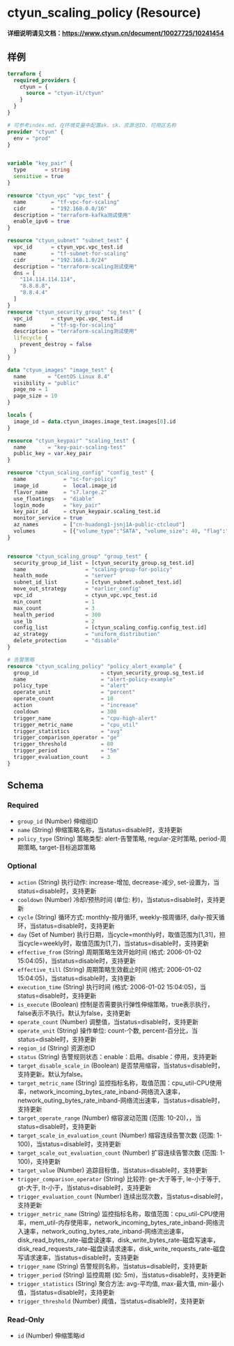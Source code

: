 # ctyun_scaling_policy (Resource)
**详细说明请见文档：https://www.ctyun.cn/document/10027725/10241454**



## 样例

```terraform
terraform {
  required_providers {
    ctyun = {
      source = "ctyun-it/ctyun"
    }
  }
}

# 可参考index.md，在环境变量中配置ak、sk、资源池ID、可用区名称
provider "ctyun" {
  env = "prod"
}


variable "key_pair" {
  type      = string
  sensitive = true
}

resource "ctyun_vpc" "vpc_test" {
  name        = "tf-vpc-for-scaling"
  cidr        = "192.168.0.0/16"
  description = "terraform-kafka测试使用"
  enable_ipv6 = true
}

resource "ctyun_subnet" "subnet_test" {
  vpc_id      = ctyun_vpc.vpc_test.id
  name        = "tf-subnet-for-scaling"
  cidr        = "192.168.1.0/24"
  description = "terraform-scaling测试使用"
  dns = [
    "114.114.114.114",
    "8.8.8.8",
    "8.8.4.4"
  ]
}
resource "ctyun_security_group" "sg_test" {
  vpc_id      = ctyun_vpc.vpc_test.id
  name        = "tf-sg-for-scaling"
  description = "terraform-scaling测试使用"
  lifecycle {
    prevent_destroy = false
  }
}

data "ctyun_images" "image_test" {
  name       = "CentOS Linux 8.4"
  visibility = "public"
  page_no = 1
  page_size = 10
}

locals {
  image_id = data.ctyun_images.image_test.images[0].id
}

resource "ctyun_keypair" "scaling_test" {
  name       = "key-pair-scaling-test"
  public_key = var.key_pair
}

resource "ctyun_scaling_config" "config_test" {
  name            = "sc-for-policy"
  image_id        =  local.image_id
  flavor_name     = "s7.large.2"
  use_floatings   = "diable"
  login_mode      = "key_pair"
  key_pair_id     = ctyun_keypair.scaling_test.id
  monitor_service = true
  az_names        = ["cn-huadong1-jsnj1A-public-ctcloud"]
  volumes         = [{"volume_type":"SATA", "volume_size": 40, "flag":"OS"}]
}


resource "ctyun_scaling_group" "group_test" {
  security_group_id_list = [ctyun_security_group.sg_test.id]
  name                   = "scaling-group-for-policy"
  health_mode            = "server"
  subnet_id_list         = [ctyun_subnet.subnet_test.id]
  move_out_strategy      = "earlier_config"
  vpc_id                 = ctyun_vpc.vpc_test.id
  min_count              = 1
  max_count              = 3
  health_period          = 300
  use_lb                 = 2
  config_list            = [ctyun_scaling_config.config_test.id]
  az_strategy            = "uniform_distribution"
  delete_protection      = "disable"
}

# 告警策略
resource "ctyun_scaling_policy" "policy_alert_example" {
  group_id                    = ctyun_security_group.sg_test.id
  name                        = "alert-policy-example"
  policy_type                 = "alert"
  operate_unit                = "percent"
  operate_count               = 10
  action                      = "increase"
  cooldown                    = 300
  trigger_name                = "cpu-high-alert"
  trigger_metric_name         = "cpu_util"
  trigger_statistics          = "avg"
  trigger_comparison_operator = "ge"
  trigger_threshold           = 80
  trigger_period              = "5m"
  trigger_evaluation_count    = 3
}
```

<!-- schema generated by tfplugindocs -->
## Schema

### Required

- `group_id` (Number) 伸缩组ID
- `name` (String) 伸缩策略名称，当status=disable时，支持更新
- `policy_type` (String) 策略类型: alert-告警策略, regular-定时策略, period-周期策略, target-目标追踪策略

### Optional

- `action` (String) 执行动作: increase-增加, decrease-减少, set-设置为，当status=disable时，支持更新
- `cooldown` (Number) 冷却/预热时间 (单位: 秒)，当status=disable时，支持更新
- `cycle` (String) 循环方式: monthly-按月循环, weekly-按周循环, daily-按天循环，当status=disable时，支持更新
- `day` (Set of Number) 执行日期，当cycle=monthly时，取值范围为[1,31]，担当cycle=weekly时，取值范围为[1,7]，当status=disable时，支持更新
- `effective_from` (String) 周期策略生效开始时间 (格式: 2006-01-02 15:04:05)，当status=disable时，支持更新
- `effective_till` (String) 周期策略生效截止时间 (格式: 2006-01-02 15:04:05)，当status=disable时，支持更新
- `execution_time` (String) 执行时间 (格式: 2006-01-02 15:04:05)，当status=disable时，支持更新
- `is_execute` (Boolean) 控制是否需要执行弹性伸缩策略，true表示执行，false表示不执行。默认为false，支持更新
- `operate_count` (Number) 调整值，当status=disable时，支持更新
- `operate_unit` (String) 操作单位: count-个数, percent-百分比，当status=disable时，支持更新
- `region_id` (String) 资源池ID
- `status` (String) 告警规则状态：enable：启用。disable：停用，支持更新
- `target_disable_scale_in` (Boolean) 是否禁用缩容，当status=disable时，支持更新。默认为false。
- `target_metric_name` (String) 监控指标名称，取值范围：cpu_util-CPU使用率，network_incoming_bytes_rate_inband-网络流入速率，network_outing_bytes_rate_inband-网络流出速率，当status=disable时，支持更新
- `target_operate_range` (Number) 缩容波动范围 (范围: 10-20)，，当status=disable时，支持更新
- `target_scale_in_evaluation_count` (Number) 缩容连续告警次数 (范围: 1-100)，当status=disable时，支持更新
- `target_scale_out_evaluation_count` (Number) 扩容连续告警次数 (范围: 1-100)，支持更新
- `target_value` (Number) 追踪目标值，当status=disable时，支持更新
- `trigger_comparison_operator` (String) 比较符: ge-大于等于, le-小于等于, gt-大于, lt-小于，当status=disable时，支持更新
- `trigger_evaluation_count` (Number) 连续出现次数，当status=disable时，支持更新
- `trigger_metric_name` (String) 监控指标名称，取值范围：cpu_util-CPU使用率，mem_util-内存使用率，network_incoming_bytes_rate_inband-网络流入速率，network_outing_bytes_rate_inband-网络流出速率，disk_read_bytes_rate-磁盘读速率，disk_write_bytes_rate-磁盘写速率，disk_read_requests_rate-磁盘读请求速率，disk_write_requests_rate-磁盘写请求速率，当status=disable时，支持更新
- `trigger_name` (String) 告警规则名称，当status=disable时，支持更新
- `trigger_period` (String) 监控周期 (如: 5m)，当status=disable时，支持更新
- `trigger_statistics` (String) 聚合方法: avg-平均值, max-最大值, min-最小值，当status=disable时，支持更新
- `trigger_threshold` (Number) 阈值，当status=disable时，支持更新

### Read-Only

- `id` (Number) 伸缩策略id